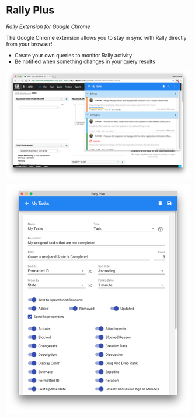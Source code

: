 # Rally Plus
_Rally Extension for  Google Chrome_

The Google Chrome extension allows you to stay in sync with Rally directly from your browser!

* Create your own queries to monitor Rally activity
* Be notified when something changes in your query results

![Query View](/images/rally-plus.png)

![Query Editor](/images/rally-plus-query-edit.png)










